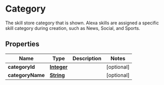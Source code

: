 

# Category

The skill store category that is shown. Alexa skills are assigned a specific skill category during creation, such as News, Social, and Sports.

## Properties

| Name | Type | Description | Notes |
|------------ | ------------- | ------------- | -------------|
|**categoryId** | [**Integer**](Integer.md) |  |  [optional] |
|**categoryName** | [**String**](String.md) |  |  [optional] |



